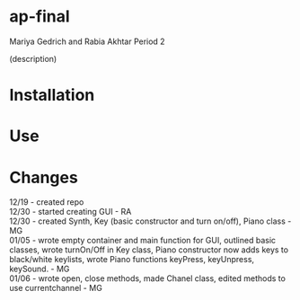 ap-final
========

Mariya Gedrich and Rabia Akhtar Period 2

(description)

Installation
==========

Use
====

Changes
=====
12/19 - created repo <br/>
12/30 - started creating GUI - RA <br/>
12/30 - created Synth, Key (basic constructor and turn on/off), Piano class - MG <br/>
01/05 - wrote empty container and main function for GUI, outlined basic classes, wrote turnOn/Off in Key class, Piano constructor now adds keys to black/white keylists, wrote Piano functions keyPress, keyUnpress, keySound. - MG <br/>
01/06 - wrote open, close methods, made Chanel class, edited methods to use currentchannel - MG <br/>
